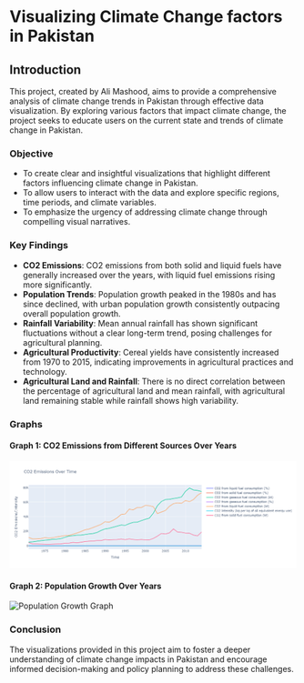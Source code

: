 # Visualizing Climate Change factors in Pakistan

## Introduction

This project, created by Ali Mashood, aims to provide a comprehensive analysis of climate change trends in Pakistan through effective data visualization. By exploring various factors that impact climate change, the project seeks to educate users on the current state and trends of climate change in Pakistan.

### Objective

- To create clear and insightful visualizations that highlight different factors influencing climate change in Pakistan.
- To allow users to interact with the data and explore specific regions, time periods, and climate variables.
- To emphasize the urgency of addressing climate change through compelling visual narratives.

### Key Findings

- **CO2 Emissions**: CO2 emissions from both solid and liquid fuels have generally increased over the years, with liquid fuel emissions rising more significantly.
- **Population Trends**: Population growth peaked in the 1980s and has since declined, with urban population growth consistently outpacing overall population growth.
- **Rainfall Variability**: Mean annual rainfall has shown significant fluctuations without a clear long-term trend, posing challenges for agricultural planning.
- **Agricultural Productivity**: Cereal yields have consistently increased from 1970 to 2015, indicating improvements in agricultural practices and technology.
- **Agricultural Land and Rainfall**: There is no direct correlation between the percentage of agricultural land and mean rainfall, with agricultural land remaining stable while rainfall shows high variability.

### Graphs

#### Graph 1: CO2 Emissions from Different Sources Over Years
![CO2 Emissions Graph](https://github.com/SAMNaqvi1212/DS_Data_Visualization_2024_SyedAliMashood_Naqvi/blob/main/newplot.png)

#### Graph 2: Population Growth Over Years
![Population Growth Graph]([path/to/your/second-graph.png](https://github.com/SAMNaqvi1212/DS_Data_Visualization_2024_SyedAliMashood_Naqvi/blob/main/newplot2.png))

### Conclusion

The visualizations provided in this project aim to foster a deeper understanding of climate change impacts in Pakistan and encourage informed decision-making and policy planning to address these challenges.

